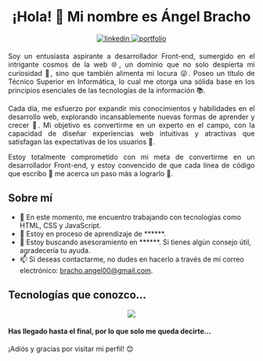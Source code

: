 <h1 align="center">¡Hola! 👋 Mi nombre es Ángel Bracho</h1>

<p align="center">
  <a href="https://www.linkedin.com/in/%C3%A1abc24/">
    <img src=https://img.shields.io/badge/linkedin-%2300acee.svg?color=405DE6&style=for-the-badge&logo=linkedin&logoColor=white alt=linkedin style="margin-bottom: 5px;" />
  </a>

  <a href="https://aabc24.github.io/miPortafolio/">
    <img src=https://img.shields.io/badge/my_portfolio-000?style=for-the-badge&logo=ko-fi&logoColor=white alt=portfolio style="margin-bottom: 5px;" />
  </a>
</p>

<p align="justify">Soy un entusiasta aspirante a desarrollador Front-end, sumergido en el intrigante cosmos de la web 🌐, un dominio que no solo despierta mi curiosidad 🧐, sino que también alimenta mi locura 😜. Poseo un título de Técnico Superior en Informática, lo cual me otorga una sólida base en los principios esenciales de las tecnologías de la información 📚.</p>
<p align="justify">Cada día, me esfuerzo por expandir mis conocimientos y habilidades en el desarrollo web, explorando incansablemente nuevas formas de aprender y crecer 🌱. Mi objetivo es convertirme en un experto en el campo, con la capacidad de diseñar experiencias web intuitivas y atractivas que satisfagan las expectativas de los usuarios 👥.</p>
<p align="justify">Estoy totalmente comprometido con mi meta de convertirme en un desarrollador Front-end, y estoy convencido de que cada línea de código que escribo 📝 me acerca un paso más a lograrlo 🎯.</p>

<h2>Sobre mí</h2>
<ul>
  <li>🔭 En este momento, me encuentro trabajando con tecnologías como HTML, CSS y JavaScript.</li>
  <li>🌱 Estoy en proceso de aprendizaje de ******.</li>
  <li>🤔 Estoy buscando asesoramiento en ******. Si tienes algún consejo útil, agradecería tu ayuda.</li>
  <li>📫 Si deseas contactarme, no dudes en hacerlo a través de mi correo electrónico: <a href="mailto:bracho.angel00@gmail.com">bracho.angel00@gmail.com</a>.</li>
</ul>

<h2>Tecnologías que conozco...</h2>
<p align="center">
  <a href="https://skillicons.dev">
    <img src="https://skillicons.dev/icons?i=html,css,bootstrap,tailwind,js" />
  </a>
</p>

<h4>Has llegado hasta el final, por lo que solo me queda decirte...</h4>
<p>¡Adiós y gracias por visitar mi perfil! 😊</p>
